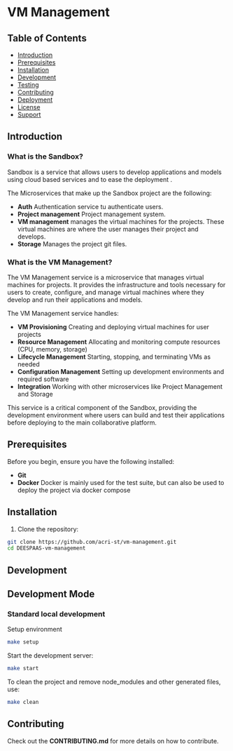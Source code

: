# VM Management


## Table of Contents

- [Introduction](#Introduction)
- [Prerequisites](#prerequisites)
- [Installation](#installation)
- [Development](#development)
- [Testing](#testing)
- [Contributing](#contributing)
- [Deployment](#deployment)
- [License](#license)
- [Support](#support)

## Introduction

###  What is the Sandbox?

Sandbox is a service that allows users to develop applications and models using cloud based services and to ease the deployment .

The Microservices that make up the Sandbox project are the following: 
- **Auth** Authentication service tu authenticate users.
- **Project management** Project management system.
- **VM management** manages the virtual machines for the projects. These virtual machines are where the user manages their project and develops.
- **Storage** Manages the project git files.


### What is the VM Management?

The VM Management service is a microservice that manages virtual machines for projects. It provides the infrastructure and tools necessary for users to create, configure, and manage virtual machines where they develop and run their applications and models.

The VM Management service handles:
- **VM Provisioning** Creating and deploying virtual machines for user projects
- **Resource Management** Allocating and monitoring compute resources (CPU, memory, storage)
- **Lifecycle Management** Starting, stopping, and terminating VMs as needed
- **Configuration Management** Setting up development environments and required software
- **Integration** Working with other microservices like Project Management and Storage

This service is a critical component of the Sandbox, providing the development environment where users can build and test their applications before deploying to the main collaborative platform.

## Prerequisites

Before you begin, ensure you have the following installed:
- **Git** 
- **Docker** Docker is mainly used for the test suite, but can also be used to deploy the project via docker compose

## Installation

1. Clone the repository:
```bash
git clone https://github.com/acri-st/vm-management.git
cd DEESPAAS-vm-management
```

## Development

## Development Mode

### Standard local development

Setup environment
```bash
make setup
```

Start the development server:
```bash
make start
```

To clean the project and remove node_modules and other generated files, use:
```bash
make clean
```

## Contributing

Check out the **CONTRIBUTING.md** for more details on how to contribute.